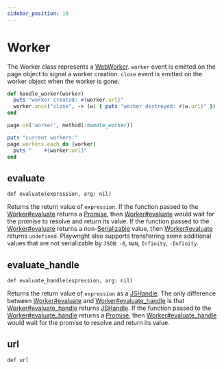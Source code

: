```yaml
---
sidebar_position: 10
---
```


# Worker

The Worker class represents a [WebWorker](https://developer.mozilla.org/en-US/docs/Web/API/Web_Workers_API). `worker`
event is emitted on the page object to signal a worker creation. `close` event is emitted on the worker object when the
worker is gone.
```ruby
def handle_worker(worker)
  puts "worker created: #{worker.url}"
  worker.once("close", -> (w) { puts "worker destroyed: #{w.url}" })
end

page.on('worker', method(:handle_worker))

puts "current workers:"
page.workers.each do |worker|
  puts "    #{worker.url}"
end
```

## evaluate

```
def evaluate(expression, arg: nil)
```

Returns the return value of `expression`.
If the function passed to the [Worker#evaluate](./worker#evaluate) returns a [Promise](https://developer.mozilla.org/en-US/docs/Web/JavaScript/Reference/Global_Objects/Promise), then [Worker#evaluate](./worker#evaluate) would wait for the promise
to resolve and return its value.
If the function passed to the [Worker#evaluate](./worker#evaluate) returns a non-[Serializable](https://developer.mozilla.org/en-US/docs/Web/JavaScript/Reference/Global_Objects/JSON/stringify#description) value, then [Worker#evaluate](./worker#evaluate) returns `undefined`. Playwright also supports transferring some
additional values that are not serializable by `JSON`: `-0`, `NaN`, `Infinity`, `-Infinity`.

## evaluate_handle

```
def evaluate_handle(expression, arg: nil)
```

Returns the return value of `expression` as a [JSHandle](./js_handle).
The only difference between [Worker#evaluate](./worker#evaluate) and
[Worker#evaluate_handle](./worker#evaluate_handle) is that [Worker#evaluate_handle](./worker#evaluate_handle)
returns [JSHandle](./js_handle).
If the function passed to the [Worker#evaluate_handle](./worker#evaluate_handle) returns a [Promise](https://developer.mozilla.org/en-US/docs/Web/JavaScript/Reference/Global_Objects/Promise), then [Worker#evaluate_handle](./worker#evaluate_handle) would wait for
the promise to resolve and return its value.

## url

```
def url
```


